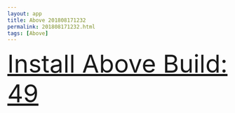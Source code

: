 ```yaml
---
layout: app
title: Above 201808171232
permalink: 201808171232.html
tags: [Above]
---
```

<div class="pure-g">
    <div class="pure-u-1-1" style="font-size: 4em">
        <a class="pure-button-primary" href="itms-services://?action=download-manifest&url=https%3A%2F%2Flitsungyisigono.github.io%2FTestScript%2Fmanifests%2F201808171232.plist"><i class="fa fa-download" aria-hidden="true"></i>Install Above Build: 49</a>
    </div>
</div>